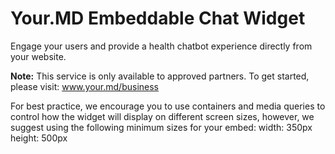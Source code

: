 # Your.MD Embeddable Chat Widget

Engage your users and provide a health chatbot experience directly from your website.

__Note:__ This service is only available to approved partners. To get started, please visit: www.your.md/business

For best practice, we encourage you to use containers and media queries to control how the widget will display on different screen sizes, however, we suggest using the following minimum sizes for your embed:
width: 350px
height: 500px
